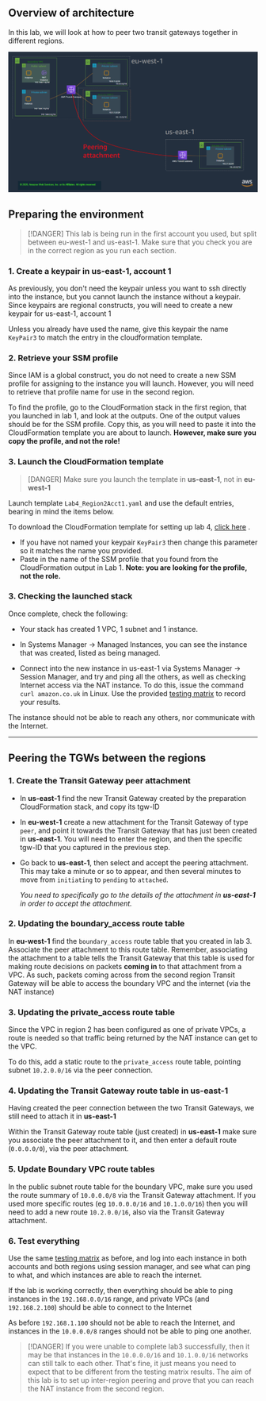 ## Overview of architecture

In this lab, we will look at how to peer two transit gateways together in different regions.

![Lab7 Architecture](img/lab7.png)

## Preparing the environment

> [!DANGER]
>This lab is being run in the first account you used, but split between eu-west-1 and us-east-1. Make sure that you check you are in the correct region as you run each section.

### 1. Create a keypair in us-east-1, account 1

As previously, you don't need the keypair unless you want to ssh directly into the instance, but you cannot launch the instance without a keypair. Since keypairs are regional constructs, you will need to create a new keypair for us-east-1, account 1

Unless you already have used the name, give this keypair the name `KeyPair3` to match the entry in the cloudformation template.

### 2. Retrieve your SSM profile

Since IAM is a global construct, you do not need to create a new SSM profile for assigning to the instance you will launch. However, you will need to retrieve that profile name for use in the second region.

To find the profile, go to the CloudFormation stack in the first region, that you launched in lab 1, and look at the outputs. One of the output values should be for the SSM profile. Copy this, as you will need to paste it into the CloudFormation template you are about to launch. **However, make sure you copy the profile, and not the role!**

### 3. Launch the CloudFormation template

> [DANGER]
> Make sure you launch the template in **us-east-1**, not in **eu-west-1**

Launch template `Lab4_Region2Acct1.yaml` and use the default entries, bearing in mind the items below.

To download the CloudFormation template for setting up lab 4, [click here](https://d2x18vu72ugj64.cloudfront.net/Lab4_Region2Acct1.yaml) .

* If you have not named your keypair `KeyPair3` then change this parameter so it matches the name you provided.
* Paste in the name of the SSM profile that you found from the CloudFormation output in Lab 1. **Note: you are looking for the profile, not the role.**

### 3. Checking the launched stack

Once complete, check the following:

* Your stack has created 1 VPC, 1 subnet and 1 instance.

* In Systems Manager -> Managed Instances, you can see the instance that was created, listed as being managed.

* Connect into the new instance in us-east-1 via Systems Manager -> Session Manager, and try and ping all the others, as well as checking Internet access via the NAT instance. To do this, issue the command `curl amazon.co.uk` in Linux. Use the provided [testing matrix](https://www.networking-workshop.com/#/testingmatrix) to record your results.

The instance should not be able to reach any others, nor communicate with the Internet.

---

## Peering the TGWs between the regions

### 1. Create the Transit Gateway peer attachment

* In **us-east-1** find the new Transit Gateway created by the preparation CloudFormation stack, and copy its tgw-ID
* In **eu-west-1** create a new attachment for the Transit Gateway of type `peer`, and point it towards the Transit Gateway that has just been created in **us-east-1**. You will need to enter the region, and then the specific tgw-ID that you captured in the previous step.
* Go back to **us-east-1**, then select and accept the peering attachment. This may take a minute or so to appear, and then several minutes to move from `initiating` to `pending` to `attached`. 

    *You need to specifically go to the details of the attachment in **us-east-1** in order to accept the attachment.*

### 2. Updating the boundary_access route table

In **eu-west-1** find the `boundary_access` route table that you created in lab 3.  Associate the peer attachment to this route table. Remember, associating the attachment to a table tells the Transit Gateway that this table is used for making route decisions on packets **coming in** to that attachment from a VPC. As such, packets coming across from the second region Transit Gateway will be able to access the boundary VPC and the internet (via the NAT instance)

### 3. Updating the private_access route table

Since the VPC in region 2 has been configured as one of private VPCs, a route is needed so that traffic being returned by the NAT instance can get to the VPC. 

To do this, add a static route to the `private_access` route table, pointing subnet `10.2.0.0/16` via the peer connection.

### 4. Updating the Transit Gateway route table in us-east-1

Having created the peer connection between the two Transit Gateways, we still need to attach it in **us-east-1**

Within the Transit Gateway route table (just created) in **us-east-1** make sure you associate the peer attachment to it, and then enter a default route (`0.0.0.0/0`), via the peer attachment.

### 5. Update Boundary VPC route tables

In the public subnet route table for the boundary VPC, make sure you used the route summary of `10.0.0.0/8` via the Transit Gateway attachment. If you used more specific routes (eg `10.0.0.0/16` and `10.1.0.0/16`) then you will need to add a new route `10.2.0.0/16`, also via the Transit Gateway attachment.

### 6. Test everything

Use the same [testing matrix](https://www.networking-workshop.com/#/testingmatrix) as before, and log into each instance in both accounts and both regions using session manager, and see what can ping to what, and which instances are able to reach the internet.

If the lab is working correctly, then everything should be able to ping instances in the `192.168.0.0/16` range, and private VPCs (and `192.168.2.100`) should be able to connect to the Internet

As before `192.168.1.100` should not be able to reach the Internet, and instances in the `10.0.0.0/8` ranges should not be able to ping one another.

> [!DANGER]
> If you were unable to complete lab3 successfully, then it may be that instances in the `10.0.0.0/16` and `10.1.0.0/16` networks can still talk to each other. That's fine, it just means you need to expect that to be different from the testing matrix results. The aim of this lab is to set up inter-region peering and prove that you can reach the NAT instance from the second region.

